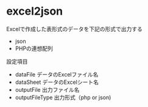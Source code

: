 # excel2json
Excelで作成した表形式のデータを下記の形式で出力する
- json
- PHPの連想配列

設定項目
- dataFile
データのExcelファイル名
- dataSheet
データのExcelシート名
- outputFile
出力ファイル名
- outputFileType
出力形式（php or json)
